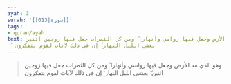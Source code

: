 ```yaml
---
ayah: 3
surah: '[[013|سورة]]'
tags:
- quran/ayah
text: وهو الذي مد الأرض وجعل فيها رواسي وأنهارا ۖ ومن كل الثمرات جعل فيها زوجين اثنين
  ۖ يغشي الليل النهار ۚ إن في ذلك لآيات لقوم يتفكرون
---
```

> وهو الذي مد الأرض وجعل فيها رواسي وأنهارا ۖ ومن كل الثمرات جعل فيها زوجين اثنين ۖ يغشي الليل النهار ۚ إن في ذلك لآيات لقوم يتفكرون
